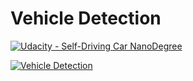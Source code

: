 # Vehicle Detection
[![Udacity - Self-Driving Car NanoDegree](https://s3.amazonaws.com/udacity-sdc/github/shield-carnd.svg)](http://www.udacity.com/drive)

[![Vehicle Detection](https://img.youtube.com/vi/1yXvzVo5t8Q/0.jpg)](https://www.youtube.com/watch?v=1yXvzVo5t8Q)
